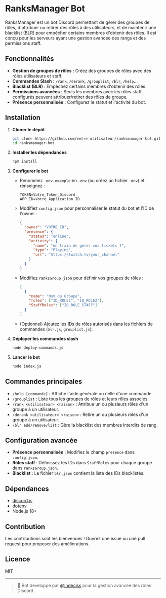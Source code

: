 # RanksManager Bot

RanksManager est un bot Discord permettant de gérer des groupes de rôles, d'attribuer ou retirer des rôles à des utilisateurs, et de maintenir une blacklist (BLR) pour empêcher certains membres d'obtenir des rôles. Il est conçu pour les serveurs ayant une gestion avancée des rangs et des permissions staff.

## Fonctionnalités

- **Gestion de groupes de rôles** : Créez des groupes de rôles avec des rôles utilisateurs et staff.
- **Commandes Slash** : `/rank`, `/derank`, `/grouplist`, `/blr`, `/help`...
- **Blacklist (BLR)** : Empêchez certains membres d'obtenir des rôles.
- **Permissions avancées** : Seuls les membres avec les rôles staff configurés peuvent attribuer/retirer des rôles de groupe.
- **Présence personnalisée** : Configurez le statut et l'activité du bot.

## Installation

1. **Cloner le dépôt**
   ```bash
   git clone https://github.com/votre-utilisateur/ranksmanager-bot.git
   cd ranksmanager-bot
   ```

2. **Installer les dépendances**
   ```bash
   npm install
   ```

3. **Configurer le bot**
   - Renommez `.env.example` en `.env` (ou créez un fichier `.env`) et renseignez :
     ```
     TOKEN=Votre_Token_Discord
     APP_ID=Votre_Application_ID
     ```
   - Modifiez `config.json` pour personnaliser le statut du bot et l'ID de l'owner :
     ```json
     {
       "owner": "VOTRE_ID",
       "presence": {
         "status": "online",
         "activity": {
           "name": "en train de gérer vos tickets !",
           "type": "Playing",
           "url": "https://twitch.tv/your_channel"
         }
       }
     }
     ```
   - Modifiez `ranksGroup.json` pour définir vos groupes de rôles :
     ```json
     [
       {
         "name": "Nom du Groupe",
         "roles": ["ID_ROLE1", "ID_ROLE2"],
         "StaffRoles": ["ID_ROLE_STAFF"]
       }
     ]
     ```
   - (Optionnel) Ajoutez les IDs de rôles autorisés dans les fichiers de commandes (`blr.js`, `grouplist.js`).

4. **Déployer les commandes slash**
   ```bash
   node deploy-commands.js
   ```

5. **Lancer le bot**
   ```bash
   node index.js
   ```

## Commandes principales

- `/help [commande]` : Affiche l'aide générale ou celle d'une commande.
- `/grouplist` : Liste tous les groupes de rôles et leurs rôles associés.
- `/rank <utilisateur> <raison>` : Attribue un ou plusieurs rôles d'un groupe à un utilisateur.
- `/derank <utilisateur> <raison>` : Retire un ou plusieurs rôles d'un groupe à un utilisateur.
- `/blr add/remove/list` : Gère la blacklist des membres interdits de rang.

## Configuration avancée

- **Présence personnalisée** : Modifiez le champ `presence` dans `config.json`.
- **Rôles staff** : Définissez les IDs dans `StaffRoles` pour chaque groupe dans `ranksGroup.json`.
- **Blacklist** : Le fichier `blr.json` contient la liste des IDs blacklistés.

## Dépendances

- [discord.js](https://discord.js.org/)
- [dotenv](https://www.npmjs.com/package/dotenv)
- Node.js 18+

## Contribution

Les contributions sont les bienvenues ! Ouvrez une issue ou une pull request pour proposer des améliorations.

## Licence

MIT

---

> 🌊 Bot développé par [@indeciss](https://github.com/indeciss) pour la gestion avancée des rôles Discord.
